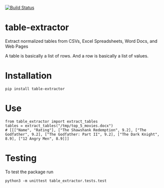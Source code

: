 [![Build Status](https://travis-ci.org/DanielJDufour/table-extractor.svg?branch=master)](https://travis-ci.org/DanielJDufour/table-extractor)


# table-extractor
Extract normalized tables from CSVs, Excel Spreadsheets, Word Docs, and Web Pages

A table is basically a list of rows.  And a row is basically a list of values.

# Installation
```
pip install table-extractor
```

# Use
```
from table_extractor import extract_tables
tables = extract_tables("/tmp/top_5_movies.docx")
# [[["Name", "Rating"], ["The Shawshank Redemption", 9.2], ["The Godfather", 9.2], ["The Godfather: Part II", 9.2], ["The Dark Knight", 8.9], ["12 Angry Men", 8.9]]]
```
# Testing
To test the package run
```
python3 -m unittest table_extractor.tests.test
```
